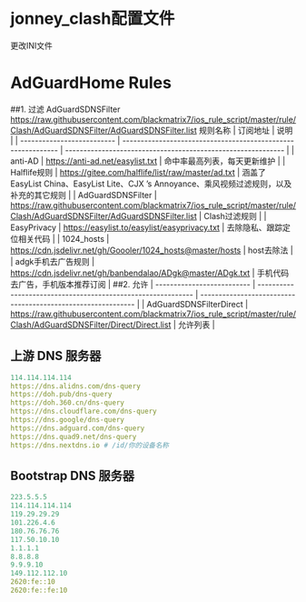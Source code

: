 # jonney_clash配置文件
更改INI文件
# AdGuardHome Rules
##1. 过滤
AdGuardSDNSFilter     https://raw.githubusercontent.com/blackmatrix7/ios_rule_script/master/rule/Clash/AdGuardSDNSFilter/AdGuardSDNSFilter.list
 规则名称                   | 订阅地址                                                     | 说明                                                         |
| -------------------------- | ------------------------------------------------------------ | ------------------------------------------------------------ |
| anti-AD                    | https://anti-ad.net/easylist.txt                             | 命中率最高列表，每天更新维护                                 |
| Halflife规则               | https://gitee.com/halflife/list/raw/master/ad.txt            | 涵盖了 EasyList China、EasyList Lite、CJX ’s Annoyance、乘风视频过滤规则，以及补充的其它规则 |
| AdGuardSDNSFilter          | https://raw.githubusercontent.com/blackmatrix7/ios_rule_script/master/rule/Clash/AdGuardSDNSFilter/AdGuardSDNSFilter.list            | Clash过滤规则 |
| EasyPrivacy                | https://easylist.to/easylist/easyprivacy.txt                 | 去除隐私、跟踪定位相关代码                                              |
| 1024_hosts                 | https://cdn.jsdelivr.net/gh/Goooler/1024_hosts@master/hosts  | host去除法                                                   |
| adgk手机去广告规则         | https://cdn.jsdelivr.net/gh/banbendalao/ADgk@master/ADgk.txt | 手机代码去广告，手机版本推荐订阅                             |
##2. 允许
| -------------------------- | ------------------------------------------------------------ | ------------------------------------------------------------ |
| AdGuardSDNSFilterDirect    | https://raw.githubusercontent.com/blackmatrix7/ios_rule_script/master/rule/Clash/AdGuardSDNSFilter/Direct/Direct.list | 允许列表      |

## 上游 DNS 服务器

```yaml
114.114.114.114
https://dns.alidns.com/dns-query
https://doh.pub/dns-query
https://doh.360.cn/dns-query
https://dns.cloudflare.com/dns-query
https://dns.google/dns-query
https://dns.adguard.com/dns-query
https://dns.quad9.net/dns-query
https://dns.nextdns.io # /id/你的设备名称
```

## Bootstrap DNS 服务器

```yaml
223.5.5.5
114.114.114.114
119.29.29.29
101.226.4.6
180.76.76.76
117.50.10.10
1.1.1.1
8.8.8.8
9.9.9.10
149.112.112.10
2620:fe::10
2620:fe::fe:10
```
